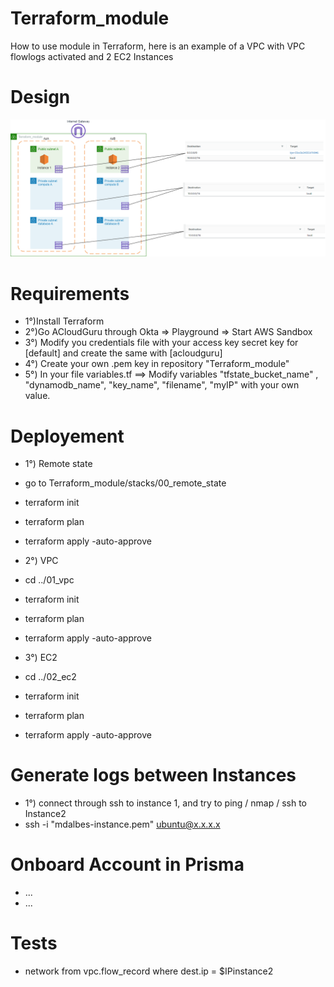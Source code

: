 # Terraform_module
How to use module in Terraform, here is an example of a VPC with VPC flowlogs activated and 2 EC2 Instances


# Design
![Screenshot](terraform_module_design.drawio.png)

# Requirements
- 1°)Install Terraform
- 2°)Go ACloudGuru through Okta => Playground => Start AWS Sandbox
- 3°) Modify you credentials file with your access key secret key for [default] and create the same with [acloudguru]
- 4°) Create your own .pem key in repository "Terraform_module"
- 5°) In your file variables.tf ==> Modify variables "tfstate_bucket_name" , "dynamodb_name", "key_name", "filename", "myIP" with your own value.



# Deployement
- 1°)  Remote state
- go to Terraform_module/stacks/00_remote_state
- terraform init
- terraform plan 
- terraform apply -auto-approve

- 2°) VPC
- cd ../01_vpc
- terraform init
- terraform plan 
- terraform apply -auto-approve

- 3°) EC2
- cd ../02_ec2
- terraform init
- terraform plan 
- terraform apply -auto-approve

# Generate logs between Instances
- 1°) connect through ssh to instance 1, and try to ping / nmap / ssh to Instance2 
- ssh -i "mdalbes-instance.pem" ubuntu@x.x.x.x

# Onboard Account in Prisma
- ...
- ...

# Tests
- network from vpc.flow_record where dest.ip = $IPinstance2